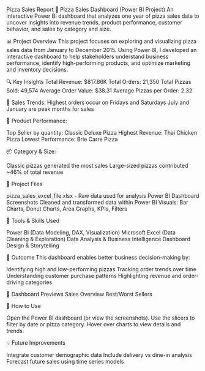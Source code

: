 Pizza Sales Report
🍕 Pizza Sales Dashboard (Power BI Project)
An interactive Power BI dashboard that analyzes one year of pizza sales data to uncover insights into revenue trends, product performance, customer behavior, and sales by category and size.

📊 Project Overview
This project focuses on exploring and visualizing pizza sales data from January to December 2015. Using Power BI, I developed an interactive dashboard to help stakeholders understand business performance, identify high-performing products, and optimize marketing and inventory decisions.

🔍 Key Insights
Total Revenue: $817.86K
Total Orders: 21,350
Total Pizzas Sold: 49,574
Average Order Value: $38.31
Average Pizzas per Order: 2.32

📅 Sales Trends:
Highest orders occur on Fridays and Saturdays
July and January are peak months for sales

🍕 Product Performance:

Top Seller by quantity:
Classic Deluxe Pizza
Highest Revenue: Thai Chicken Pizza
Lowest Performance: Brie Carre Pizza

📦 Category & Size:

Classic pizzas generated the most sales
Large-sized pizzas contributed ~46% of total revenue

📁 Project Files

pizza_sales_excel_file.xlsx - Raw data used for analysis
Power BI Dashboard Screenshots
Cleaned and transformed data within Power BI
Visuals: Bar Charts, Donut Charts, Area Graphs, KPIs, Filters

🧰 Tools & Skills Used

Power BI (Data Modeling, DAX, Visualization)
Microsoft Excel (Data Cleaning & Exploration)
Data Analysis & Business Intelligence
Dashboard Design & Storytelling

🚀 Outcome
This dashboard enables better business decision-making by:

Identifying high and low-performing pizzas
Tracking order trends over time
Understanding customer purchase patterns
Highlighting revenue and order-driving categories

📸 Dashboard Previews
Sales Overview	Best/Worst Sellers

📌 How to Use

Open the Power BI dashboard (or view the screenshots).
Use the slicers to filter by date or pizza category.
Hover over charts to view details and trends.

💡 Future Improvements

Integrate customer demographic data
Include delivery vs dine-in analysis
Forecast future sales using time series models
